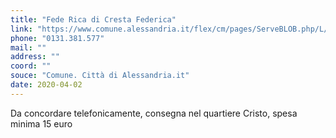 ```yaml
---
title: "Fede Rica di Cresta Federica"
link: "https://www.comune.alessandria.it/flex/cm/pages/ServeBLOB.php/L/IT/IDPagina/2069"
phone: "0131.381.577"
mail: ""
address: ""
coord: ""
souce: "Comune. Città di Alessandria.it"
date: 2020-04-02
---
```


Da concordare telefonicamente, consegna nel quartiere Cristo, spesa minima 15 euro
